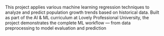 This project applies various machine learning regression techniques to analyze and predict population growth trends based on historical data. Built as part of the AI & ML curriculum at Lovely Professional University, the project demonstrates the complete ML workflow — from data preprocessing to model evaluation and prediction

